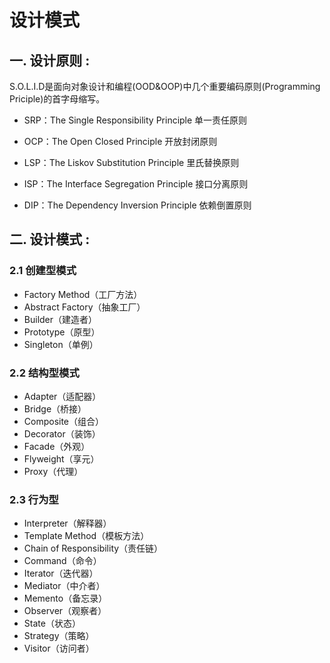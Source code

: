 # 设计模式



## 一. 设计原则 : 

S.O.L.I.D是面向对象设计和编程(OOD&OOP)中几个重要编码原则(Programming Priciple)的首字母缩写。 

- SRP：The Single Responsibility Principle 单一责任原则 

- OCP：The Open Closed Principle 开放封闭原则 

- LSP：The Liskov Substitution Principle 里氏替换原则 

- ISP：The Interface Segregation Principle 接口分离原则 

- DIP：The Dependency Inversion Principle 依赖倒置原则



## 二. 设计模式 : 

### 2.1 创建型模式
- Factory Method（工厂方法） 
- Abstract Factory（抽象工厂） 
- Builder（建造者） 
- Prototype（原型） 
- Singleton（单例） 

### 2.2 结构型模式

- Adapter（适配器） 
- Bridge（桥接） 
- Composite（组合） 
- Decorator（装饰） 
- Facade（外观） 
- Flyweight（享元） 
- Proxy（代理） 

### 2.3 行为型 
- Interpreter（解释器） 
- Template Method（模板方法） 
- Chain of Responsibility（责任链）
- Command（命令） 
- Iterator（迭代器） 
- Mediator（中介者） 
- Memento（备忘录） 
- Observer（观察者） 
- State（状态） 
- Strategy（策略） 
- Visitor（访问者）